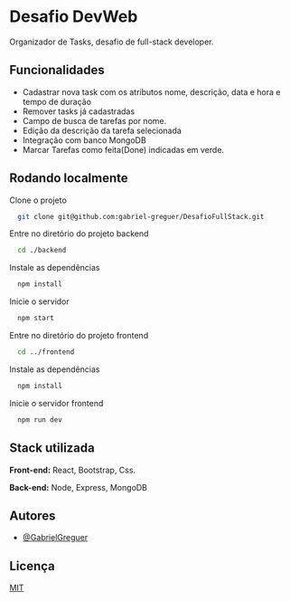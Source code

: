 
# Desafio DevWeb

Organizador de Tasks, desafio de full-stack developer. 


## Funcionalidades

- Cadastrar nova task com os atributos nome, descrição, data e hora e tempo de duração
- Remover tasks já cadastradas
- Campo de busca de tarefas por nome.
- Edição da descrição da tarefa selecionada
- Integração com banco MongoDB
- Marcar Tarefas como feita(Done) indicadas em verde.


## Rodando localmente

Clone o projeto

```bash
  git clone git@github.com:gabriel-greguer/DesafioFullStack.git
```

Entre no diretório do projeto backend

```bash
  cd ./backend
```

Instale as dependências

```bash
  npm install
```

Inicie o servidor

```bash
  npm start
```

Entre no diretório do projeto frontend

```bash
  cd ../frontend
```

Instale as dependências

```bash
  npm install
```

Inicie o servidor frontend

```bash
  npm run dev
```


## Stack utilizada

**Front-end:** React, Bootstrap, Css.

**Back-end:** Node, Express, MongoDB


## Autores

- [@GabrielGreguer](https://github.com/gabriel-greguer)


## Licença

[MIT](https://choosealicense.com/licenses/mit/)

